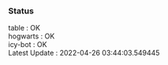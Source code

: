 ### Status


table : OK  
hogwarts : OK  
icy-bot : OK  
Latest Update : 2022-04-26 03:44:03.549445
